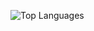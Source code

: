![Top Languages](https://github-readme-stats.vercel.app/api/top-langs/?username=yordanraychev&layout=compact&hide_title=true&bg_color=00000000)
